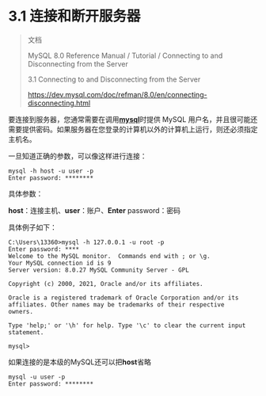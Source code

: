 # 3.1 连接和断开服务器



> 文档
>
> MySQL 8.0 Reference Manual  /  Tutorial  /  Connecting to and Disconnecting from the Server
>
> 3.1 Connecting to and Disconnecting from the Server
>
> https://dev.mysql.com/doc/refman/8.0/en/connecting-disconnecting.html



要连接到服务器，您通常需要在调用[**mysql**](https://dev.mysql.com/doc/refman/8.0/en/mysql.html)时提供 MySQL 用户名，并且很可能还需要提供密码。如果服务器在您登录的计算机以外的计算机上运行，则还必须指定主机名。

一旦知道正确的参数，可以像这样进行连接：

```shell
mysql -h host -u user -p
Enter password: ********
```

具体参数：

**host**：连接主机、**user**：账户、**Enter** password：密码



具体例子如下：

```shell
C:\Users\13360>mysql -h 127.0.0.1 -u root -p
Enter password: ****
Welcome to the MySQL monitor.  Commands end with ; or \g.
Your MySQL connection id is 9
Server version: 8.0.27 MySQL Community Server - GPL

Copyright (c) 2000, 2021, Oracle and/or its affiliates.

Oracle is a registered trademark of Oracle Corporation and/or its
affiliates. Other names may be trademarks of their respective
owners.

Type 'help;' or '\h' for help. Type '\c' to clear the current input statement.

mysql>
```



如果连接的是本级的MySQL还可以把**host**省略

```shell
mysql -u user -p
Enter password: ********
```

